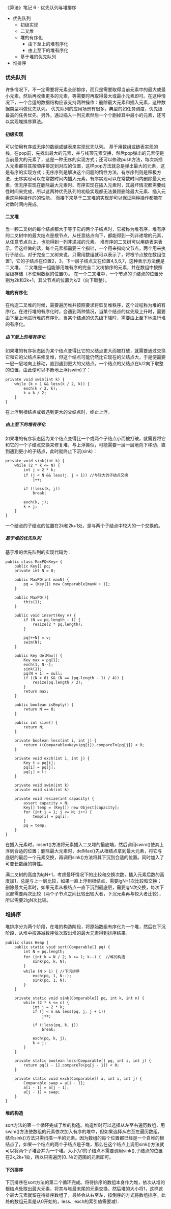 《算法》笔记 6 - 优先队列与堆排序

- 优先队列
    - 初级实现
    - 二叉堆
    - 堆的有序化
        - 由下至上的堆有序化
        - 由上至下的堆有序化
    - 基于堆的优先队列
- 堆排序


### 优先队列
许多情况下，不一定需要将元素全部排序，而只是需要取得当前元素中的最大或最小元素，然后再收集更多的元素，等需要时再取得最大或最小元素即可。在这种情况下，一个合适的数据结构应该支持两种操作：删除最大元素和插入元素，这种数据类型叫做优先队列。
优先队列的应用场景有很多，典型的如任务调度，优先级最高的任务优先。另外，通过插入一列元素然后一个个删掉其中最小的元素，还可以实现堆排序算法。

#### 初级实现
可以使用有序或无序的数组或链表来实现优先队列。
基于用数组或链表实现的栈，在pop前，先找出最大的元素，并与栈顶元素交换，然后pop弹出的元素便是当前最大的元素了，这是一种无序的实现方式；还可以修改push方法，每次新插入元素都将其按顺序排定到对应的位置，这样pop方法就总是弹出最大的元素，这是有序的实现方式；无序序列是解决这个问题的惰性方法，有序序列则是积极方法，无序实现可以在常数时间内插入元素，有序实现可以在常数时间内删除最大元素，但无序实现在删除最大元素时、有序实现在插入元素时，其最坏情况都需要线性时间来完成，所以这两种优先队列的初级实现都无法兼顾删除最大元素、插入元素这两种操作的的性能。
而接下来基于二叉堆的实现却可以保证两种操作都能在对数时间内完成。

#### 二叉堆
当一颗二叉树的每个结点都大于等于它的两个子结点时，它被称为堆有序，堆有序的二叉树中的最大结点是根节点，从任意结点向下，都能得到一列非递增的元素，从任意节点向上，也能得到一列非递减的元素。
堆有序的二叉树可以用链表来表示，但这样做的话，每个元素都需要三个指针，一个用来指向父节点，两个用来执行子结点。对于完全二叉树来说，只需用数组就可以表示了，将根节点放在数组位置1，它的子结点在位置2，3，下一层子结点又在位置4,5,6,7，这种表示方法便是二叉堆。
二叉堆是一组能够用堆有序的完全二叉树排序的元素，并在数组中按照层级存储（不使用数组的位置0）。
在一个二叉堆中，一个节点的子结点的位置分别为2k和2k+1，其父节点的位置为k/2（向下取整）。

#### 堆的有序化
在构造二叉堆的时候，需要遍历堆并按照要求将恢复堆秩序，这个过程称为堆的有序化。在进行堆的有序化时，会遇到两种情况，当某个结点的优先级上升时，需要由下至上地进行堆的有序化，当某个结点的优先级下降时，需要由上至下地进行堆的有序化。

##### 由下至上的堆有序化
如果堆的有序状态因为某个结点变得比它的父结点更大而被打破，就需要通过交换它和它的父结点来修复堆，但这个结点可能仍然比它现在的父结点大，于是便需要一层一层地向上移动，直到遇到更大的父结点。一个结点的父结点在k/2向下取整的位置，由此便可以不断地上浮(swim)了：

```
private void swim(int k) {
    while (k > 1 && less(k / 2, k)) {
        exch(k / 2, k);
        k = k / 2;
    }
}
```
在上浮到根结点或者遇到更大的父结点时，终止上浮。

##### 由上至下的堆有序化
如果堆的有序状态因为某个结点变得比一个或两个子结点小而被打破，就需要将它和它的一个子结点交换来修复堆，与上浮类似，可能需要一层一层地向下移动，直到遇到更小的子结点，此时就终止下沉(sink)：
```
private void sink(int k) {
    while (2 * k <= N) {
        int j = 2 * k;
        if (j < N && less(j, j + 1)) //与较大的子结点交换
            j++;

        if (!less(k, j))
            break;

        exch(k, j);
        k = j;
    }
}
```
一个结点的子结点的位置在2k和2k+1处，是与两个子结点中较大的一个交换的。

##### 基于堆的优先队列
基于堆的优先队列的实现代码为：
```
public class MaxPQ<Key> {
    public Key[] pq;
    private int N = 0;

    public MaxPQ(int maxN) {
        pq = (Key[]) new Comparable[maxN + 1];
    }

    public MaxPQ(){
        this(1);
    }

    public void insert(Key v) {
        if (N == pq.length - 1) {
            resize(2 * pq.length);
        }

        pq[++N] = v;
        swim(N);
    }

    public Key delMax() {
        Key max = pq[1];
        exch(1, N--);
        sink(1);
        pq[N + 1] = null;
        if ((N > 0) && (N == (pq.length - 1) / 4)) {
            resize(pq.length / 2);
        }
        return max;
    }    

    public boolean isEmpty() {
        return N == 0;
    }

    public int size() {
        return N;
    }

    private boolean less(int i, int j) {
        return ((Comparable<Key>)pq[i]).compareTo(pq[j]) < 0;
    }

    private void exch(int i, int j) {
        Key t = pq[i];
        pq[i] = pq[j];
        pq[j] = t;
    }

    private void swim(int k) 
    private void sink(int k) 

    private void resize(int capacity) {
        assert capacity > N;
        Key[] temp = (Key[]) new Object[capacity];
        for (int i = 1; i <= N; i++) {
            temp[i] = pq[i];
        }
        pq = temp;
    }
}
```
在插入元素时，insert()方法将元素插入二叉堆的最底端，然后调用swim()使其上浮到合适的位置；删除最大元素时，delMax()先从根结点拿到最大元素，将它与底层的最后一个元素交换，再调用sink()方法将其下沉到合适的位置。同时加入了可变长数组的特性。

满二叉树的高度为lgN+1，考虑最坏情况下的比较和交换次数，插入元素后数的高度加1，总是与上一层比较，如果一直上浮到根结点，需要lgN+1次比较和交换；删除最大元素时，如果元素从根结点一直下沉到最底层，需要lgN次交换，每次下沉都需要两次比较（两个子节点之间比较出较大者，下沉元素再与较大者比较），所以需要2lgN次比较。

### 堆排序
堆排序分为两个阶段，在堆的构造阶段，将原始数组有序化为一个堆，然后在下沉阶段，从堆中按递减数序依次取出堆的最大元素得到排序结果。
```
public class Heap {
    public static void sort(Comparable[] pq) {
        int N = pq.length;
        for (int k = N / 2; k >= 1; k--) {  //堆的构造
            sink(pq, k, N);
        }
        while (N > 1) { //下沉排序
            exch(pq, 1, N--);
            sink(pq, 1, N);
        }
    }

    private static void sink(Comparable[] pq, int k, int n) {
        while (2 * k <= n) {
            int j = 2 * k;
            if (j < n && less(pq, j, j + 1))
                j++;

            if (!less(pq, k, j))
                break;

            exch(pq, k, j);
            k = j;
        }
    }

    private static boolean less(Comparable[] pq, int i, int j) {
        return pq[i - 1].compareTo(pq[j - 1]) < 0;
    }

    private static void exch(Comparable[] a, int i, int j) {
        Comparable swap = a[i - 1];
        a[i - 1] = a[j - 1];
        a[j - 1] = swap;
    }
}
```
#### 堆的构造
sort方法的第一个循环完成了堆的构造。构造堆时可以选择从左至右遍历数组，用swim()方法使数组的元素依次加入有序的堆中，但如果选择从右至左遍历数组，结合sink()方法只需扫描一半的元素。因为数组的每个位置都已经是一个自堆的根结点了，如果一个结点的两个子结点是子堆，那么在这个结点上调用sink()方法就可以将两个子堆合并为一个堆。大小为1的子结点不需要调用sink(),子结点的位置在2k,2k+1处，所以只需遍历[0..N/2]范围的元素即可。

#### 下沉排序
下沉排序在sort方法的第二个循环完成。将待排序的数组本身作为堆，依次从堆的根结点处取出最大元素，将其与堆最末尾的元素交换，然后堆的大小将1，这样这个最大元素就留在待排序数组了，最终会从右至左，按倒序的方式将数组排序。此处的数组元素是从0开始的，less、exch的索引值需要减1.


